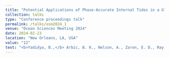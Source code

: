 ```yaml
---
title: "Potential Applications of Phase-Accurate Internal Tides in a Global Hydrodynamic Model to Nadir and Wide-Swath Altimetry"
collection: talks
type: "Conference proceedings talk"
permalink: /talks/osm2024_1
venue: "Ocean Sciences Meeting 2024"
date: 2024-02-23
location: "New Orleans, LA, USA"
value: "12"
text: "<b>Yadidya, B.,</b> Arbic, B. K., Nelson, A., Zaron, E. D., Ray, R., Buijsman, M. C., & Thakur, R. &quot;Potential Applications of Phase-Accurate Internal Tides in a Global Hydrodynamic Model to Nadir and Wide-Swath Altimetry&quot;, <b><i>Ocean Sciences Meeting 2022</i></b>, online."
---
```


